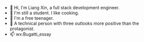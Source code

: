 - 👋 Hi, I'm Liang Xin, a full stack development engineer. 
- 👀 I'm still a student. I like cooking. 
- 🌱 I'm a free teenager.
- 💞️ A technical person with three outlooks more positive than the protagonist.
- 📫 wx:Bugatti_essay
